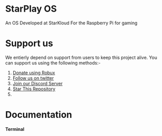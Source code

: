 # StarPlay OS

An OS Developed at StarKloud For the Raspberry Pi for gaming

# Support us

 We entierly depend on support from users to keep this project alive. You can support us using the following methods:-
 
   1. [Donate using Robux]()
   2. [Follow us on twitter]()
   3. [Join our Discord Server](https://discord.gg/rPQJfGBqa3)
   4. [Star This Repository](https://github.com/eshangonemad/StarPlay-OS/)
   5. []()

# Documentation

#### Terminal
 
 
